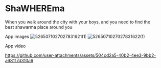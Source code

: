 # ShaWHEREma
When you walk around the city with your boys, and you need to find the best shawarma place around you

App images
![5265071027027831621(1)](https://github.com/user-attachments/assets/216dca40-6549-47c6-bf2a-94a7314185fa)
![5265071027027831622(1)](https://github.com/user-attachments/assets/56124da9-5956-45dc-8296-da7a469472b7)


App video

https://github.com/user-attachments/assets/504cd2a5-40b2-4ee3-9bb2-a68117d310a6

